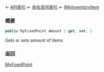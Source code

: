 ← [API索引](Api-Index) ← [命名空间索引](Namespace-Index) ← [IMyInventoryItem](VRage.Game.ModAPI.Ingame.IMyInventoryItem)

### 概要

```csharp
public MyFixedPoint Amount { get; set; }
```

Gets or sets amount of items

### 返回

[MyFixedPoint](VRage.MyFixedPoint)

